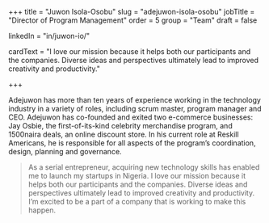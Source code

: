 +++
title = "Juwon Isola-Osobu"
slug = "adejuwon-isola-osobu"
jobTitle = "Director of Program Management"
order = 5
group = "Team"
draft = false

linkedIn = "in/juwon-io/"




cardText = "I love our mission because it helps both our participants and the companies. Diverse ideas and perspectives ultimately lead to improved creativity and productivity."

+++

Adejuwon has more than ten years of experience working in the technology industry in a variety of roles, including scrum master, program manager and CEO. Adejuwon has co-founded and exited two e-commerce businesses: Jay Osbie, the first-of-its-kind celebrity merchandise program, and 1500naira deals, an online discount store. In his current role at Reskill Americans, he is responsible for all aspects of the program’s coordination, design, planning and governance.

> As a serial entrepreneur, acquiring new technology skills has enabled me to launch my startups in Nigeria. I love our mission because it helps both our participants and the companies. Diverse ideas and perspectives ultimately lead to improved creativity and productivity. I’m excited to be a part of a company that is working to make this happen.
